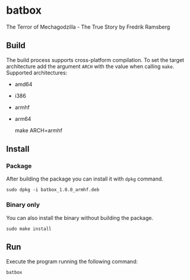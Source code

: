 # batbox
The Terror of Mechagodzilla - The True Story by Fredrik Ramsberg

## Build
The build process supports cross-platform compilation.
To set the target architecture add the argument `ARCH` with the value when calling `make`.
Supported architectures:
* amd64
* i386
* armhf
* arm64


    make ARCH=armhf

## Install

### Package
After building the package you can install it with `dpkg` command.

    sudo dpkg -i batbox_1.0.0_armhf.deb

### Binary only
You can also install the binary without building the package.

    sudo make install

## Run
Execute the program running the following command:

    batbox
